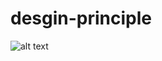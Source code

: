 # desgin-principle
![alt text](https://drive.google.com/file/d/1tcz1b_fZkyIjZYRgixgEtlOhSh1iA5OZ/view)

